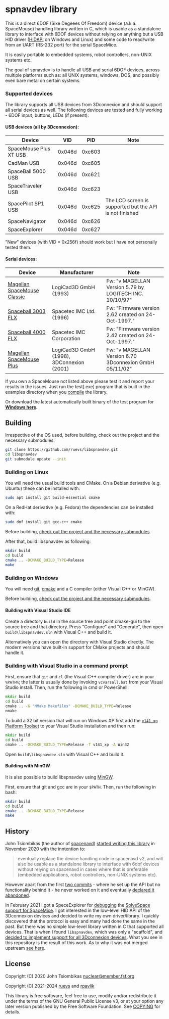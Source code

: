 spnavdev library
================
This is a direct 6DOF (Sixe Degeees Of Freedom) device (a.k.a. SpaceMouse) handling library written
in C, which is usable as a standalone library to interface with 6DOF devices without relying on
anything but a USB HID driver ([HIDAPI](https://github.com/libusb/hidapi) on Windows and Linux) and
some code to read/write from an UART (RS-232 port) for the serial SpaceMice.

It is easily portable to embedded systems, robot controllers, non-UNIX systems etc.

The goal of spnavdev is to handle all USB and serial 6DOF devices, across multiple platforms such
as: all UNIX systems, windows, DOS, and possibly even bare metal on certain systems.

### Supported devices

The library supports all USB devices from 3Dconnexion and should support all serial devices as
well. The following devices are tested and fully working - 6DOF input, buttons, LEDs (if present):

#### USB devices (all by 3Dconnexion):

Device | VID | PID | Note
------ | --- | --- | ----
SpaceMouse Plus XT USB | 0x046d | 0xc603 |
CadMan USB | 0x046d | 0xc605 | 
SpaceBall 5000 USB | 0x046d | 0xc621 | 
SpaceTraveler USB | 0x046d | 0xc623 | 
SpacePilot SP1 USB | 0x046d | 0xc625 | The LCD screen is supported but the API is not finished
SpaceNavigator | 0x046d | 0xc626 | 
SpaceExplorer | 0x046d | 0xc627 | 

"New" devices (with VID = 0x256f) should work but I have not personally tested them.

#### Serial devices:

Device | Manufacturer | Note
------ | ------------ | ----
[Magellan SpaceMouse Classic](https://spacemice.org/index.php?title=Spacemouse_Classic) | LogiCad3D GmbH (1993) | Fw: "v  MAGELLAN  Version 5.79  by LOGITECH INC. 10/10/97"
[Spaceball 3003 FLX](https://spacemice.org/index.php?title=Spaceball_3003) | Spacetec IMC Ltd. (1996) | Fw: "Firmware version 2.62 created on 24-Oct-1997."
[Spaceball 4000 FLX](https://spacemice.org/index.php?title=Spaceball_4000) |  Spacetec IMC Corporation | Fw: "Firmware version 2.42 created on 24-Oct-1997."
[Magellan SpaceMouse Plus](https://spacemice.org/index.php?title=Spacemouse_Plus) | LogiCad3D GmbH (1998), 3DConnexion (2001) | Fw: "v  MAGELLAN  Version 6.70  3Dconnexion GmbH 05/11/02"

If you own a SpaceMouse not listed above please test it and report your results in the issues. Just
run the test[.exe] program that is built in the examples directory when you [compile](#Building)
the library.

Or download the latest automatically built binary of the test program for [**Windows here**](https://nightly.link/ruevs/libspnavdev/workflows/cd/master/Windows.zip).

## Building 

Irrespective of the OS used, before building, check out the project and the necessary submodules:

```sh
git clone https://github.com/ruevs/libspnavdev.git
cd libspnavdev
git submodule update --init
```

### Building on Linux

You will need the usual build tools and CMake. On a Debian derivative (e.g. Ubuntu) these can be
installed with:

```sh
sudo apt install git build-essential cmake
```

On a RedHat derivative (e.g. Fedora) the dependencies can be installed with:

```sh
sudo dnf install git gcc-c++ cmake
```

Before building, [check out the project and the necessary submodules](#Building).

After that, build libspnavdev as following:

```sh
mkdir build
cd build
cmake .. -DCMAKE_BUILD_TYPE=Release
make
```

### Building on Windows

You will need [git][gitwin], [cmake][cmakewin] and a C compiler
(either Visual C++ or MinGW).

Before building, [check out the project and the necessary submodules](#Building).

#### Building with Visual Studio IDE

Create a directory `build` in the source tree and point cmake-gui to the source tree and that
directory. Press "Configure" and "Generate", then open `build\libspnavdev.sln` with
Visual C++ and build it.

Alternatively you can open the directory with Visual Studio directly. The modern versions have
built-in support for CMake projects and should handle it.

### Building with Visual Studio in a command prompt

First, ensure that `git` and `cl` (the Visual C++ compiler driver) are in your `%PATH%`; the latter
is usually done by invoking `vcvarsall.bat` from your Visual Studio install. Then, run the
following in cmd or PowerShell:

```bat
mkdir build
cd build
cmake .. -G "NMake Makefiles" -DCMAKE_BUILD_TYPE=Release
nmake
```

To build a 32 bit version that will run on Windows XP first add the [`v141_xp` Platform Toolset](https://learn.microsoft.com/en-us/cpp/build/configuring-programs-for-windows-xp)
to your Visual Studio installation and then run:

```bat
mkdir build
cd build
cmake .. -DCMAKE_BUILD_TYPE=Release -T v141_xp -A Win32
```

Open `build\libspnavdev.sln` with Visual C++ and build it.

#### Building with MinGW

It is also possible to build libspnavdev using [MinGW][mingw].

First, ensure that git and gcc are in your `$PATH`. Then, run the following in bash:

```sh
mkdir build
cd build
cmake .. -DCMAKE_BUILD_TYPE=Release
make
```

[gitwin]: https://git-scm.com/download/win
[cmakewin]: http://www.cmake.org/download/#latest
[mingw]: http://www.mingw.org/

History
-------
John Tsiombikas (the author of [spacenavd](https://github.com/FreeSpacenav/spacenavd)) [started writing this library](https://github.com/FreeSpacenav/libspnavdev)
in November 2020 with the inntention to:

> eventually replace the
> device handling code in spacenavd v2, and will also be usable as a standalone
> library to interface with 6dof devices without relying on spacenavd in cases
> where that is preferable (embedded applications, robot controllers, non-UNIX
> systems etc).

However apart from the first [two commits](https://github.com/FreeSpacenav/libspnavdev/commits/master/) -
where he set up the API but no functionality behind it - he never worked on it and eventually
[declared it abandoned](https://github.com/FreeSpacenav/libspnavdev/commit/427f98957b3691197a48a03315395c3b8df6101a).

In February 2021 I got a SpeceExplorer for [debugging](https://github.com/solvespace/solvespace/issues/847) the [SolveSpace](https://solvespace.com)
[support for SpaceMice](https://github.com/solvespace/solvespace/pull/968). I got interested in the low-level HID API of the 3Dconnexion devices and
decided to write my own driver/library. I quickly discovered that the protocol is easy and many had
done the same in the past. But there was no simple low-level library written in C that supported
all devices. That is when I found `libspnavdev`, which was only a "scaffold", and
[decided to implement support for all 3Dconnexion devices](https://github.com/FreeSpacenav/libspnavdev/pull/1#issuecomment-779057322).
What you see in this repository is the result of this work. As to why it was not merged upstream
[see here](https://github.com/FreeSpacenav/libspnavdev/pulls?q=is%3Apr+is%3Aclosed).

License
-------
Copyright (C) 2020 John Tsiombikas <nuclear@member.fsf.org>

Copyright (C) 2021-2024 [ruevs](https://github.com/ruevs) and [rpavlik](https://github.com/rpavlik)

This library is free software, feel free to use, modify and/or redistribute it under the terms of
the GNU General Public License v3, or at your option any later version published by the Free
Software Foundation. See [COPYING](COPYING) for details.
